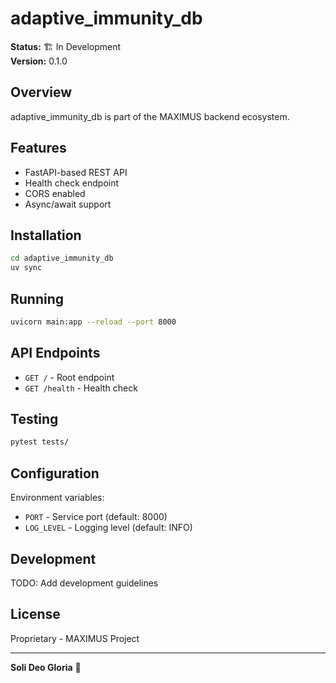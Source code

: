# adaptive_immunity_db

**Status:** 🏗️ In Development  
**Version:** 0.1.0

## Overview

adaptive_immunity_db is part of the MAXIMUS backend ecosystem.

## Features

- FastAPI-based REST API
- Health check endpoint
- CORS enabled
- Async/await support

## Installation

```bash
cd adaptive_immunity_db
uv sync
```

## Running

```bash
uvicorn main:app --reload --port 8000
```

## API Endpoints

- `GET /` - Root endpoint
- `GET /health` - Health check

## Testing

```bash
pytest tests/
```

## Configuration

Environment variables:
- `PORT` - Service port (default: 8000)
- `LOG_LEVEL` - Logging level (default: INFO)

## Development

TODO: Add development guidelines

## License

Proprietary - MAXIMUS Project

---

**Soli Deo Gloria** 🙏
